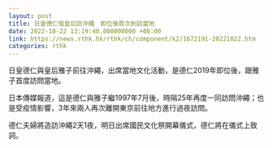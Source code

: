 ```yaml
---
layout: post
title: 日皇德仁偕皇后訪沖繩　即位後首次到訪當地
date: 2022-10-22 13:19:40.000000000 +08:00
link: https://news.rthk.hk/rthk/ch/component/k2/1672191-20221022.htm
categories: rthk
---
```


日皇德仁與皇后雅子前往沖繩，出席當地文化活動，是德仁2019年即位後，跟雅子首度訪問當地。

日本傳媒報道，這是德仁與雅子繼1997年7月後，時隔25年再度一同訪問沖繩；也是受疫情影響，3年來兩人再次離開東京前往地方進行過夜訪問。

德仁夫婦將造訪沖繩2天1夜，明日出席國民文化祭開幕儀式，德仁將在儀式上致詞。
